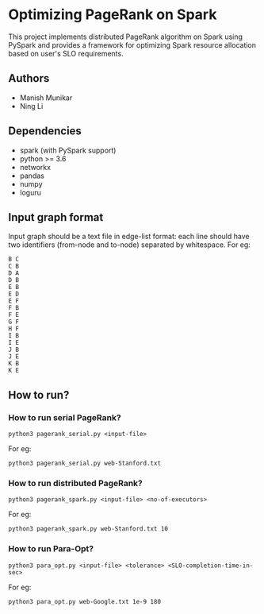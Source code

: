 # Optimizing PageRank on Spark

This project implements distributed PageRank algorithm on Spark using PySpark
and provides a framework for optimizing Spark resource allocation based on
user's SLO requirements.

## Authors

- Manish Munikar
- Ning Li

## Dependencies

- spark (with PySpark support)
- python >= 3.6
- networkx
- pandas
- numpy
- loguru

## Input graph format

Input graph should be a text file in edge-list format: each line should have two
identifiers (from-node and to-node) separated by whitespace. For eg:

    B C
    C B
    D A
    D B
    E B
    E D
    E F
    F B
    F E
    G F
    H F
    I B
    I E
    J B
    J E
    K B
    K E

## How to run?

### How to run serial PageRank?

    python3 pagerank_serial.py <input-file>

For eg:

    python3 pagerank_serial.py web-Stanford.txt

### How to run distributed PageRank?

    python3 pagerank_spark.py <input-file> <no-of-executors>

For eg:

    python3 pagerank_spark.py web-Stanford.txt 10

### How to run Para-Opt?

    python3 para_opt.py <input-file> <tolerance> <SLO-completion-time-in-sec>

For eg:

    python3 para_opt.py web-Google.txt 1e-9 180
